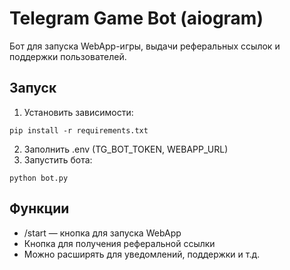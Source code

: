# Telegram Game Bot (aiogram)

Бот для запуска WebApp-игры, выдачи реферальных ссылок и поддержки пользователей.

## Запуск

1. Установить зависимости:
```
pip install -r requirements.txt
```
2. Заполнить .env (TG_BOT_TOKEN, WEBAPP_URL)
3. Запустить бота:
```
python bot.py
```

## Функции
- /start — кнопка для запуска WebApp
- Кнопка для получения реферальной ссылки
- Можно расширять для уведомлений, поддержки и т.д.
